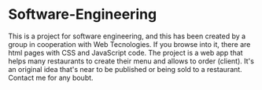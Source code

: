 # Software-Engineering

This is a project for software engineering, and this has been created by a group in cooperation with Web Tecnologies. 
If you browse into it, there are html pages with CSS and JavaScript code.
The project is a web app that helps many restaurants to create their menu and allows to order (client). 
It's an original idea that's near to be published or being sold to a restaurant. Contact me for any boubt.
